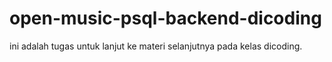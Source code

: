 # open-music-psql-backend-dicoding
ini adalah tugas untuk lanjut ke materi selanjutnya pada kelas dicoding.
